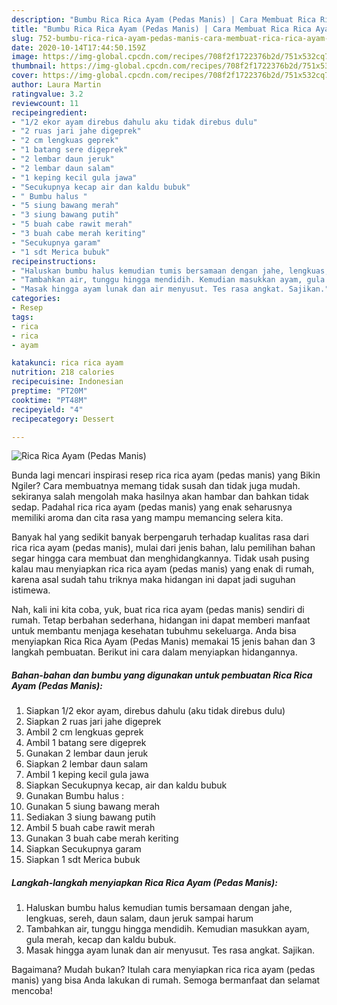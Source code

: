 ```yaml
---
description: "Bumbu Rica Rica Ayam (Pedas Manis) | Cara Membuat Rica Rica Ayam (Pedas Manis) Yang Lezat Sekali"
title: "Bumbu Rica Rica Ayam (Pedas Manis) | Cara Membuat Rica Rica Ayam (Pedas Manis) Yang Lezat Sekali"
slug: 752-bumbu-rica-rica-ayam-pedas-manis-cara-membuat-rica-rica-ayam-pedas-manis-yang-lezat-sekali
date: 2020-10-14T17:44:50.159Z
image: https://img-global.cpcdn.com/recipes/708f2f1722376b2d/751x532cq70/rica-rica-ayam-pedas-manis-foto-resep-utama.jpg
thumbnail: https://img-global.cpcdn.com/recipes/708f2f1722376b2d/751x532cq70/rica-rica-ayam-pedas-manis-foto-resep-utama.jpg
cover: https://img-global.cpcdn.com/recipes/708f2f1722376b2d/751x532cq70/rica-rica-ayam-pedas-manis-foto-resep-utama.jpg
author: Laura Martin
ratingvalue: 3.2
reviewcount: 11
recipeingredient:
- "1/2 ekor ayam direbus dahulu aku tidak direbus dulu"
- "2 ruas jari jahe digeprek"
- "2 cm lengkuas geprek"
- "1 batang sere digeprek"
- "2 lembar daun jeruk"
- "2 lembar daun salam"
- "1 keping kecil gula jawa"
- "Secukupnya kecap air dan kaldu bubuk"
- " Bumbu halus "
- "5 siung bawang merah"
- "3 siung bawang putih"
- "5 buah cabe rawit merah"
- "3 buah cabe merah keriting"
- "Secukupnya garam"
- "1 sdt Merica bubuk"
recipeinstructions:
- "Haluskan bumbu halus kemudian tumis bersamaan dengan jahe, lengkuas, sereh, daun salam, daun jeruk sampai harum"
- "Tambahkan air, tunggu hingga mendidih. Kemudian masukkan ayam, gula merah, kecap dan kaldu bubuk."
- "Masak hingga ayam lunak dan air menyusut. Tes rasa angkat. Sajikan."
categories:
- Resep
tags:
- rica
- rica
- ayam

katakunci: rica rica ayam 
nutrition: 218 calories
recipecuisine: Indonesian
preptime: "PT20M"
cooktime: "PT48M"
recipeyield: "4"
recipecategory: Dessert

---
```



![Rica Rica Ayam (Pedas Manis)](https://img-global.cpcdn.com/recipes/708f2f1722376b2d/751x532cq70/rica-rica-ayam-pedas-manis-foto-resep-utama.jpg)

Bunda lagi mencari inspirasi resep rica rica ayam (pedas manis) yang Bikin Ngiler? Cara membuatnya memang tidak susah dan tidak juga mudah. sekiranya salah mengolah maka hasilnya akan hambar dan bahkan tidak sedap. Padahal rica rica ayam (pedas manis) yang enak seharusnya memiliki aroma dan cita rasa yang mampu memancing selera kita.



Banyak hal yang sedikit banyak berpengaruh terhadap kualitas rasa dari rica rica ayam (pedas manis), mulai dari jenis bahan, lalu pemilihan bahan segar hingga cara membuat dan menghidangkannya. Tidak usah pusing kalau mau menyiapkan rica rica ayam (pedas manis) yang enak di rumah, karena asal sudah tahu triknya maka hidangan ini dapat jadi suguhan istimewa.


Nah, kali ini kita coba, yuk, buat rica rica ayam (pedas manis) sendiri di rumah. Tetap berbahan sederhana, hidangan ini dapat memberi manfaat untuk membantu menjaga kesehatan tubuhmu sekeluarga. Anda bisa menyiapkan Rica Rica Ayam (Pedas Manis) memakai 15 jenis bahan dan 3 langkah pembuatan. Berikut ini cara dalam menyiapkan hidangannya.

<!--inarticleads1-->

##### Bahan-bahan dan bumbu yang digunakan untuk pembuatan Rica Rica Ayam (Pedas Manis):

1. Siapkan 1/2 ekor ayam, direbus dahulu (aku tidak direbus dulu)
1. Siapkan 2 ruas jari jahe digeprek
1. Ambil 2 cm lengkuas geprek
1. Ambil 1 batang sere digeprek
1. Gunakan 2 lembar daun jeruk
1. Siapkan 2 lembar daun salam
1. Ambil 1 keping kecil gula jawa
1. Siapkan Secukupnya kecap, air dan kaldu bubuk
1. Gunakan  Bumbu halus :
1. Gunakan 5 siung bawang merah
1. Sediakan 3 siung bawang putih
1. Ambil 5 buah cabe rawit merah
1. Gunakan 3 buah cabe merah keriting
1. Siapkan Secukupnya garam
1. Siapkan 1 sdt Merica bubuk




<!--inarticleads2-->

##### Langkah-langkah menyiapkan Rica Rica Ayam (Pedas Manis):

1. Haluskan bumbu halus kemudian tumis bersamaan dengan jahe, lengkuas, sereh, daun salam, daun jeruk sampai harum
1. Tambahkan air, tunggu hingga mendidih. Kemudian masukkan ayam, gula merah, kecap dan kaldu bubuk.
1. Masak hingga ayam lunak dan air menyusut. Tes rasa angkat. Sajikan.




Bagaimana? Mudah bukan? Itulah cara menyiapkan rica rica ayam (pedas manis) yang bisa Anda lakukan di rumah. Semoga bermanfaat dan selamat mencoba!
